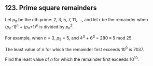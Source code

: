 ## 123. Prime square remainders

Let <var>p</var><sub><var>n</var></sub> be the <var>n</var>th prime: 2, 3, 5, 7, 11, ..., and let <var>r</var> be the remainder when (<var>p</var><sub><var>n</var></sub>-1)<sup><var>n</var></sup> + (<var>p</var><sub><var>n</var></sub>+1)<sup><var>n</var></sup> is divided by <var>p</var><sub><var>n</var></sub><sup>2</sup>.

For example, when <var>n</var> = 3, <var>p</var><sub>3</sub> = 5, and 4<sup>3</sup> + 6<sup>3</sup> = 280 &equiv; 5 mod 25.

The least value of <var>n</var> for which the remainder first exceeds 10<sup>9</sup> is 7037.

Find the least value of <var>n</var> for which the remainder first exceeds 10<sup>10</sup>.
